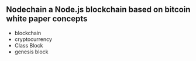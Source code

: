 ## Nodechain a Node.js blockchain based on bitcoin white paper concepts

- blockchain
- cryptocurrency
- Class Block
- genesis block

